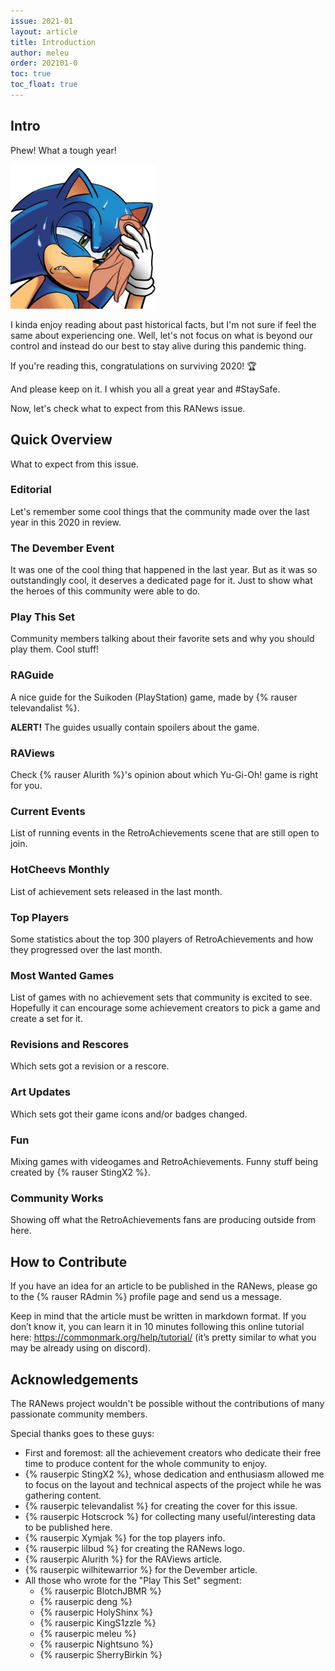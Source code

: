 ```yaml
---
issue: 2021-01
layout: article
title: Introduction
author: meleu
order: 202101-0
toc: true
toc_float: true
---
```


## Intro

Phew! What a tough year!

![Sonic sweating](img/ssweat.png)


I kinda enjoy reading about past historical facts, but I'm not sure if feel the same
about experiencing one. Well, let's not focus on what is beyond our control and
instead do our best to stay alive during this pandemic thing.

If you're reading this, congratulations on surviving 2020! :trophy:

And please keep on it. I whish you all a great year and #StaySafe.

Now, let's check what to expect from this RANews issue.


## Quick Overview

What to expect from this issue.


### Editorial

Let's remember some cool things that the community made over the last year in this 2020 in review.



### The Devember Event

It was one of the cool thing that happened in the last year. But as it was so outstandingly cool,
it deserves a dedicated page for it. Just to show what the heroes of this community were able
to do.



### Play This Set

Community members talking about their favorite sets and why you should play them. Cool stuff!


### RAGuide

A nice guide for the Suikoden (PlayStation) game, made by {% rauser televandalist %}.

**ALERT!** The guides usually contain spoilers about the game.


### RAViews

Check {% rauser Alurith %}'s opinion about which Yu-Gi-Oh! game is right for you.


### Current Events

List of running events in the RetroAchievements scene that are still open to join.


### HotCheevs Monthly

List of achievement sets released in the last month.


### Top Players

Some statistics about the top 300 players of RetroAchievements and how they progressed over the last month.


### Most Wanted Games

List of games with no achievement sets that community is excited to see. Hopefully it can encourage some achievement creators to pick a game and create a set for it.


### Revisions and Rescores

Which sets got a revision or a rescore.


### Art Updates

Which sets got their game icons and/or badges changed.


### Fun

Mixing games with videogames and RetroAchievements. Funny stuff being created by {% rauser StingX2 %}.


### Community Works

Showing off what the RetroAchievements fans are producing outside from here.


## How to Contribute

If you have an idea for an article to be published in the RANews, please go to the {% rauser RAdmin %} profile page and send us a message.

Keep in mind that the article must be written in markdown format. If you don’t know it, you can learn it in 10 minutes following this online tutorial here: <https://commonmark.org/help/tutorial/> (it’s pretty similar to what you may be already using on discord).



## Acknowledgements

The RANews project wouldn't be possible without the contributions of many passionate community members.

Special thanks goes to these guys:

- First and foremost: all the achievement creators who dedicate their free time to produce content for the whole community to enjoy.
- {% rauserpic StingX2 %}, whose dedication and enthusiasm allowed me to focus on the layout and technical aspects of the project while he was gathering content.
- {% rauserpic televandalist %} for creating the cover for this issue.
- {% rauserpic Hotscrock %} for collecting many useful/interesting data to be published here.
- {% rauserpic Xymjak %} for the top players info.
- {% rauserpic lilbud %} for creating the RANews logo.
- {% rauserpic Alurith %} for the RAViews article.
- {% rauserpic wilhitewarrior %} for the Devember article.
- All those who wrote for the "Play This Set" segment:
  - {% rauserpic BlotchJBMR %}
  - {% rauserpic deng %}
  - {% rauserpic HolyShinx %}
  - {% rauserpic KingS1zzle %}
  - {% rauserpic meleu %}
  - {% rauserpic Nightsuno %}
  - {% rauserpic SherryBirkin %}